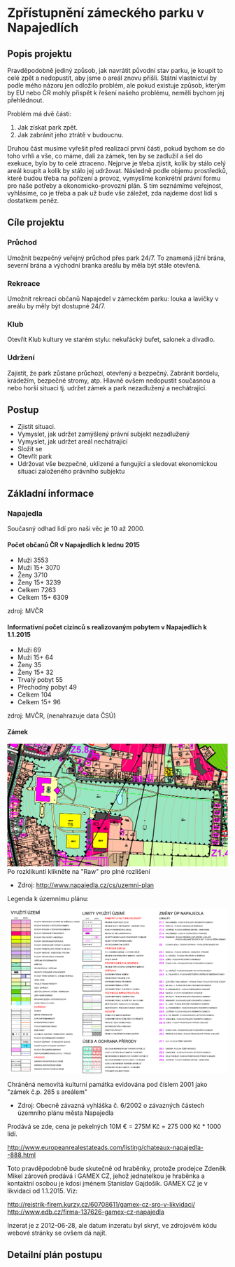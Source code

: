 Zpřístupnění zámeckého parku v Napajedlích
==========================================

Popis projektu
--------------

Pravděpodobně jediný způsob, jak navrátit původní stav parku, je koupit to celé
zpět a nedopustit, aby jsme o areál znovu přišli. Státní vlastnictví by podle
mého názoru jen odložilo problém, ale pokud existuje způsob, kterým by EU nebo
ČR mohly přispět k řešení našeho problému, neměli bychom jej přehlédnout.

Problém má dvě části:

1. Jak získat park zpět.
2. Jak zabránit jeho ztrátě v budoucnu.

Druhou část musíme vyřešit před realizací první části, pokud bychom se do toho
vrhli a vše, co máme, dali za zámek, ten by se zadlužil a šel do exekuce, bylo
by to celé ztraceno. Nejprve je třeba zjistit, kolik by stálo celý areál koupit
a kolik by stálo jej udržovat. Následně podle objemu prostředků, které budou
třeba na pořízení a provoz, vymyslíme konkrétní právní formu pro naše potřeby
a ekonomicko-provozní plán. S tím seznámíme veřejnost, vyhlásíme, co je třeba
a pak už bude vše záležet, zda najdeme dost lidí s dostatkem peněz.


Cíle projektu
-------------

### Průchod
Umožnit bezpečný veřejný průchod přes park 24/7. To znamená jižní brána,
severní brána a východní branka areálu by měla být stále otevřená.

### Rekreace
Umožnit rekreaci občanů Napajedel v zámeckém parku: louka a lavičky v areálu
by měly být dostupné 24/7.

### Klub
Otevřít Klub kultury ve starém stylu: nekuřácký bufet, salonek a divadlo.

### Udržení
Zajistit, že park zůstane průchozí, otevřený a bezpečný. Zabránit bordelu,
krádežím, bezpečné stromy, atp. Hlavně ovšem nedopustit současnou a nebo
horší situaci tj. udržet zámek a park nezadlužený a nechátrající.

Postup
------

* Zjistit situaci.
* Vymyslet, jak udržet zamýšlený právní subjekt nezadlužený
* Vymyslet, jak udržet areál nechátrající
* Složit se
* Otevřít park
* Udržovat vše bezpečné, uklizené a fungující a sledovat ekonomickou situaci
založeného právního subjektu


Základní informace
------------------

### Napajedla

Současný odhad lidí pro naši věc je 10 až 2000.

<!-- TODO:
* Zestručnit tuto kapitolu, data do samostatného souboru a sem jen odkaz -->


#### Počet občanů ČR v Napajedlích k lednu 2015

* Muži            3553
* Muži 15+        3070
* Ženy            3710
* Ženy 15+        3239
* Celkem          7263
* Celkem 15+      6309

zdroj: MVČR


#### Informativní počet cizinců s realizovaným pobytem v Napajedlích k 1.1.2015

* Muži              69
* Muži 15+          64
* Ženy              35
* Ženy 15+          32
* Trvalý pobyt      55
* Přechodný pobyt   49
* Celkem           104
* Celkem 15+        96

zdroj: MVČR, (nenahrazuje data ČSÚ)


#### Zámek

![uzemni_plan](UP_Napajedla_zamek.png)
Po rozklikuntí klikněte na "Raw" pro plné rozlišení
* Zdroj: http://www.napajedla.cz/cs/uzemni-plan

Legenda k územnímu plánu:

![uzemni_plan](UP_legenda_all.png)

Chráněná nemovitá kulturní památka evidována pod číslem 2001 jako "zámek č.p. 265 s areálem"
* Zdroj: Obecně závazná vyhláška č. 6/2002 o závazných částech územního plánu města Napajedla

Prodává se zde, cena je pekelných 10M € = 275M Kč = 275 000 Kč * 1000 lidí.

http://www.europeanrealestateads.com/listing/chateaux-napajedla--888.html

Toto pravděpodobně bude skutečně od hraběnky, protože prodejce Zdeněk Mikel zároveň
prodává i GAMEX CZ, jehož jednatelkou je hraběnka a kontaktní osobou je kdosi jménem
Stanislav Gajdošík. GAMEX CZ je v likvidaci od 1.1.2015. Viz:

http://rejstrik-firem.kurzy.cz/60708611/gamex-cz-sro-v-likvidaci/
http://www.edb.cz/firma-137626-gamex-cz-napajedla

Inzerat je z 2012-06-28, ale datum inzeratu byl skryt, ve zdrojovém kódu webové stránky
se ovšem dá najít.


Detailní plán postupu
---------------------


